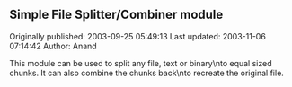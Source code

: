 ## Simple File Splitter/Combiner module

Originally published: 2003-09-25 05:49:13
Last updated: 2003-11-06 07:14:42
Author: Anand 

This module can be used to split any file, text or binary\nto equal sized chunks. It can also combine the chunks back\nto recreate the original file.